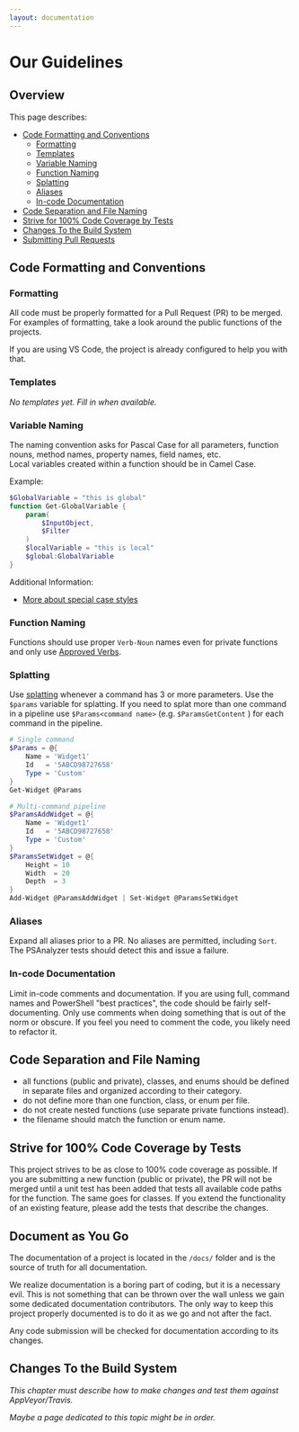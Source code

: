 ```yaml
---
layout: documentation
---
```

# Our Guidelines

## Overview

This page describes:

* [Code Formatting and Conventions](#code-formatting-and-conventions)
  * [Formatting](#formatting)
  * [Templates](#templates)
  * [Variable Naming](#variable-naming)
  * [Function Naming](#function-naming)
  * [Splatting](#splatting)
  * [Aliases](#aliases)
  * [In-code Documentation](#in-code-documentation)
* [Code Separation and File Naming](#code-separation-and-file-naming)
* [Strive for 100% Code Coverage by Tests](#strive-for-100-code-coverage-by-tests)
* [Changes To the Build System](#changes-to-the-build-system)
* [Submitting Pull Requests](#submitting-pull-requests)

## Code Formatting and Conventions

### Formatting

All code must be properly formatted for a Pull Request (PR) to be merged.
For examples of formatting, take a look around the public functions of the projects.

If you are using VS Code, the project is already configured to help you with that.

### Templates

_No templates yet._
_Fill in when available._

### Variable Naming

The naming convention asks for Pascal Case for all parameters, function nouns, method names, property names, field names, etc.  
Local variables created within a function should be in Camel Case.

Example:

```powershell
$GlobalVariable = "this is global"
function Get-GlobalVariable {
    param(
        $InputObject,
        $Filter
    )
    $localVariable = "this is local"
    $global:GlobalVariable
}
```

Additional Information:
* [More about special case styles](https://en.wikipedia.org/wiki/Letter_case#Special_case_styles)

### Function Naming

Functions should use proper `Verb-Noun` names even for private functions
and only use [Approved Verbs](https://msdn.microsoft.com/en-us/library/ms714428(v=vs.85).aspx).

### Splatting

Use [splatting] whenever a command has 3 or more parameters. Use the `$params` variable for splatting.
If you need to splat more than one command in a pipeline use `$Params<command name>` (e.g. `$ParamsGetContent` ) for each command in the pipeline.

```powershell
# Single command
$Params = @{
    Name = 'Widget1'
    Id   = '5ABCD98727658'
    Type = 'Custom'
}
Get-Widget @Params

# Multi-command pipeline
$ParamsAddWidget = @{
    Name = 'Widget1'
    Id   = '5ABCD98727658'
    Type = 'Custom'
}
$ParamsSetWidget = @{
    Height = 10
    Width  = 20
    Depth  = 3
}
Add-Widget @ParamsAddWidget | Set-Widget @ParamsSetWidget
```

### Aliases

Expand all aliases prior to a PR.
No aliases are permitted, including `Sort`.
The PSAnalyzer tests should detect this and issue a failure.

### In-code Documentation

Limit in-code comments and documentation.
If you are using full, command names and PowerShell "best practices", the code should be fairly self-documenting.
Only use comments when doing something that is out of the norm or obscure.
If you feel you need to comment the code, you likely need to refactor it.

## Code Separation and File Naming

* all functions (public and private), classes, and enums should be defined in separate files and organized according to their category.
* do not define more than one function, class, or enum per file.
* do not create nested functions (use separate private functions instead).
* the filename should match the function or enum name.

## Strive for 100% Code Coverage by Tests

This project strives to be as close to 100% code coverage as possible.
If you are submitting a new function (public or private),
the PR will not be merged until a unit test has been added that tests all available code paths for the function.
The same goes for classes.
If you extend the functionality of an existing feature, please add the tests that describe the changes.

## Document as You Go

The documentation of a project is located in the `/docs/` folder and is the source of truth for all documentation.

We realize documentation is a boring part of coding, but it is a necessary evil.
This is not something that can be thrown over the wall unless we gain some dedicated documentation contributors.
The only way to keep this project properly documented is to do it as we go and not after the fact.

Any code submission will be checked for documentation according to its changes.

## Changes To the Build System

_This chapter must describe how to make changes and test them against AppVeyor/Travis._

_Maybe a page dedicated to this topic might be in order._

<!-- reference-style links -->
  [splatting]: https://docs.microsoft.com/en-us/powershell/module/microsoft.powershell.core/about/about_splatting
